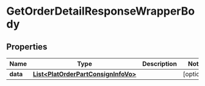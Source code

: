 

# GetOrderDetailResponseWrapperBody


## Properties

Name | Type | Description | Notes
------------ | ------------- | ------------- | -------------
**data** | [**List&lt;PlatOrderPartConsignInfoVo&gt;**](PlatOrderPartConsignInfoVo.md) |  |  [optional]



